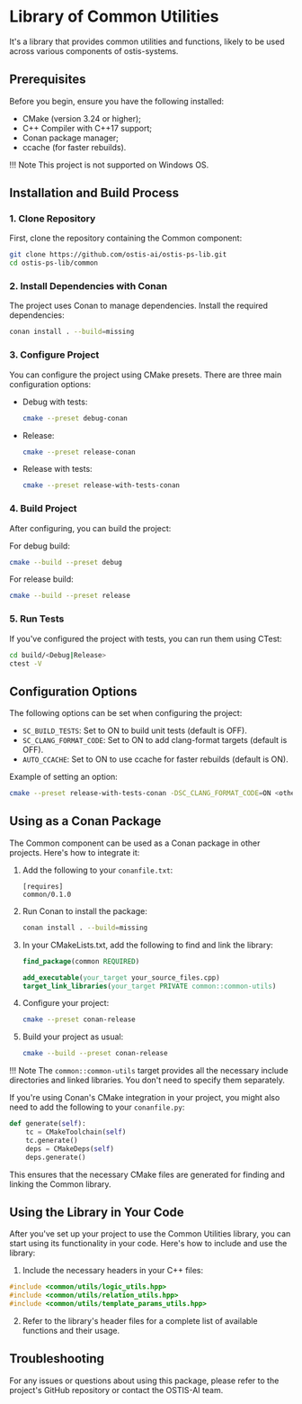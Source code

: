 # Library of Common Utilities

It's a library that provides common utilities and functions, likely to be used across various components of ostis-systems.

## Prerequisites

Before you begin, ensure you have the following installed:

- CMake (version 3.24 or higher);
- C++ Compiler with C++17 support;
- Conan package manager;
- ccache (for faster rebuilds).

!!! Note
    This project is not supported on Windows OS.

## Installation and Build Process

### 1. Clone Repository

First, clone the repository containing the Common component:

```bash
git clone https://github.com/ostis-ai/ostis-ps-lib.git
cd ostis-ps-lib/common
```

### 2. Install Dependencies with Conan

The project uses Conan to manage dependencies. Install the required dependencies:

```bash
conan install . --build=missing
```

### 3. Configure Project

You can configure the project using CMake presets. There are three main configuration options:

- Debug with tests:
  
  ```sh
  cmake --preset debug-conan
  ```

- Release:
  
  ```sh
  cmake --preset release-conan
  ```

- Release with tests:
  
  ```sh
  cmake --preset release-with-tests-conan
  ```

### 4. Build Project

After configuring, you can build the project:

For debug build:

```sh
cmake --build --preset debug
```

For release build:

```sh
cmake --build --preset release
```

### 5. Run Tests

If you've configured the project with tests, you can run them using CTest:

```sh
cd build/<Debug|Release>
ctest -V
```

## Configuration Options

The following options can be set when configuring the project:

- `SC_BUILD_TESTS`: Set to ON to build unit tests (default is OFF).
- `SC_CLANG_FORMAT_CODE`: Set to ON to add clang-format targets (default is OFF).
- `AUTO_CCACHE`: Set to ON to use ccache for faster rebuilds (default is ON).

Example of setting an option:

```sh
cmake --preset release-with-tests-conan -DSC_CLANG_FORMAT_CODE=ON <other_options>
```

## Using as a Conan Package

The Common component can be used as a Conan package in other projects. Here's how to integrate it:

1. Add the following to your `conanfile.txt`:

    ```
    [requires]
    common/0.1.0
    ```

2. Run Conan to install the package:

    ```bash
    conan install . --build=missing
    ```

3. In your CMakeLists.txt, add the following to find and link the library:

    ```cmake
    find_package(common REQUIRED)

    add_executable(your_target your_source_files.cpp)
    target_link_libraries(your_target PRIVATE common::common-utils)
    ```

4. Configure your project:

    ```sh
    cmake --preset conan-release
    ```

5. Build your project as usual:

    ```sh
    cmake --build --preset conan-release
    ```

!!! Note
    The `common::common-utils` target provides all the necessary include directories and linked libraries. You don't need to specify them separately.

If you're using Conan's CMake integration in your project, you might also need to add the following to your `conanfile.py`:

```python
def generate(self):
    tc = CMakeToolchain(self)
    tc.generate()
    deps = CMakeDeps(self)
    deps.generate()
```

This ensures that the necessary CMake files are generated for finding and linking the Common library.

## Using the Library in Your Code

After you've set up your project to use the Common Utilities library, you can start using its functionality in your code. Here's how to include and use the library:

1. Include the necessary headers in your C++ files:

```cpp
#include <common/utils/logic_utils.hpp>
#include <common/utils/relation_utils.hpp>
#include <common/utils/template_params_utils.hpp>
```

2. Refer to the library's header files for a complete list of available functions and their usage.

## Troubleshooting

For any issues or questions about using this package, please refer to the project's GitHub repository or contact the OSTIS-AI team.
